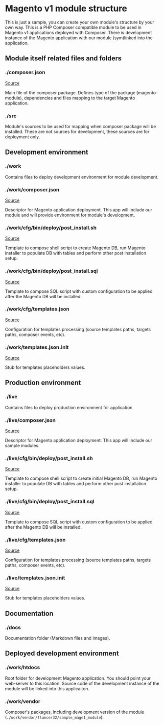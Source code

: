 # Magento v1 module structure

This is just a sample, you can create your own module's structure by your own way.
This is a PHP Composer compatible module to be used in Magento v1 applications deployed with Composer.
There is development instance of the Magento application with our module (sym)linked into the application.



## Module itself related files and folders



### ./composer.json

[Source](../composer.json)

Main file of the composer package. Defines type of the package (magento-module), dependencies and files mapping to the
target Magento application.



### ./src

Module's sources to be used for mapping when composer package will be installed.
These are not sources for development, these sources are for deployment only.



## Development environment



### ./work

Contains files to deploy development environment for module development.



### ./work/composer.json

[Source](../work/composer.json)

Descriptor for Magento application deployment. This app will include our module and will provide environment 
for module's development.



### ./work/cfg/bin/deploy/post_install.sh

[Source](../work/cfg/bin/deploy/post_install.sh)

Template to compose shell script to create Magento DB, run Magento installer to populate DB with tables
and perform other post installation setup.
 
 
 
### ./work/cfg/bin/deploy/post_install.sql

[Source](../work/cfg/bin/deploy/post_install.sql)
 
Template to compose SQL script with custom configuration to be applied after the Magento DB will be installed.
 
 
 
### ./work/cfg/templates.json

[Source](../work/cfg/templates.json)
 
Configuration for templates processing (source templates paths, targets paths, composer events, etc).

 
 
### ./work/templates.json.init

[Source](../work/templates.json.init)
 
Stub for templates placeholders values.




## Production environment


### ./live

Contains files to deploy production environment for application.


### ./live/composer.json

[Source](../live/composer.json)

Descriptor for Magento application deployment. This app will include our sample modules.


### ./live/cfg/bin/deploy/post_install.sh

[Source](../live/cfg/bin/deploy/post_install.sh)

Template to compose shell script to create initial Magento DB, run Magento installer to populate DB with tables
and perform other post installation setup.
 
 
 
### ./live/cfg/bin/deploy/post_install.sql

[Source](../live/cfg/bin/deploy/post_install.sql)
 
Template to compose SQL script with custom configuration to be applied after the Magento DB will be installed.
 
 
 
### ./live/cfg/templates.json

[Source](../live/cfg/templates.json)
 
Configuration for templates processing (source templates paths, targets paths, composer events, etc).

 
 
### ./live/templates.json.init

[Source](../live/templates.json.init)
 
Stub for templates placeholders values.




## Documentation



### ./docs

Documentation folder (Markdown files and images).



## Deployed development environment



### ./work/htdocs

Root folder for development Magento application. You should point your web-server to this location.
Source code of the development instance of the module will be linked into this applicaiton. 



### ./work/vendor

Composer's packages, including development version of the module (`./work/vendor/flancer32/sample_mage1_module`).